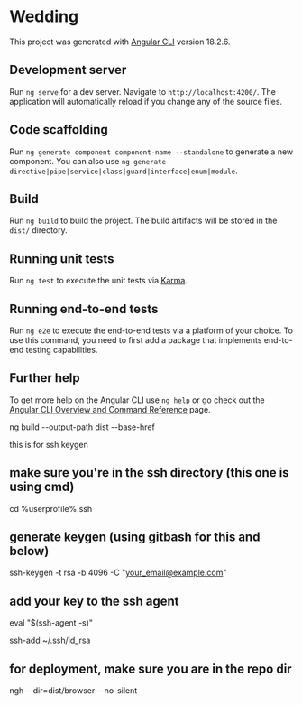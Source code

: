 # Wedding

This project was generated with [Angular CLI](https://github.com/angular/angular-cli) version 18.2.6.

## Development server

Run `ng serve` for a dev server. Navigate to `http://localhost:4200/`. The application will automatically reload if you change any of the source files.

## Code scaffolding

Run `ng generate component component-name --standalone` to generate a new component. You can also use `ng generate directive|pipe|service|class|guard|interface|enum|module`.

## Build

Run `ng build` to build the project. The build artifacts will be stored in the `dist/` directory.

## Running unit tests

Run `ng test` to execute the unit tests via [Karma](https://karma-runner.github.io).

## Running end-to-end tests

Run `ng e2e` to execute the end-to-end tests via a platform of your choice. To use this command, you need to first add a package that implements end-to-end testing capabilities.

## Further help

To get more help on the Angular CLI use `ng help` or go check out the [Angular CLI Overview and Command Reference](https://angular.dev/tools/cli) page.

ng build --output-path dist --base-href 

this is for ssh keygen
## make sure you're in the ssh directory (this one is using cmd)
cd %userprofile%\.ssh 

## generate keygen (using gitbash for this and below)
ssh-keygen -t rsa -b 4096 -C "your_email@example.com"

## add your key to the ssh agent
eval "$(ssh-agent -s)"

ssh-add ~/.ssh/id_rsa

## for deployment, make sure you are in the repo dir
ngh --dir=dist/browser --no-silent




